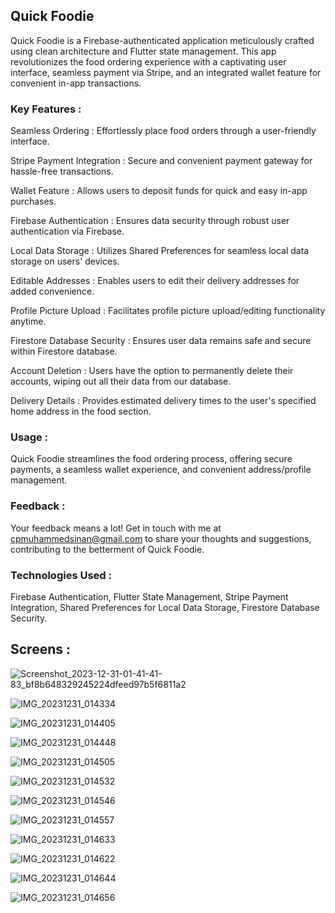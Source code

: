 ## Quick Foodie

Quick Foodie is a Firebase-authenticated application meticulously crafted using clean architecture and Flutter state management. This app revolutionizes the food ordering experience with a captivating user interface, seamless payment via Stripe, and an integrated wallet feature for convenient in-app transactions.

### Key Features :

Seamless Ordering : Effortlessly place food orders through a user-friendly interface.

Stripe Payment Integration : Secure and convenient payment gateway for hassle-free transactions.

Wallet Feature : Allows users to deposit funds for quick and easy in-app purchases.

Firebase Authentication : Ensures data security through robust user authentication via Firebase.

Local Data Storage : Utilizes Shared Preferences for seamless local data storage on users' devices.

Editable Addresses : Enables users to edit their delivery addresses for added convenience.

Profile Picture Upload : Facilitates profile picture upload/editing functionality anytime.

Firestore Database Security : Ensures user data remains safe and secure within Firestore database.

Account Deletion : Users have the option to permanently delete their accounts, wiping out all their data from our database.

Delivery Details : Provides estimated delivery times to the user's specified home address in the food section.

### Usage :
Quick Foodie streamlines the food ordering process, offering secure payments, a seamless wallet experience, and convenient address/profile management.

### Feedback :
Your feedback means a lot! Get in touch with me at cpmuhammedsinan@gmail.com to share your thoughts and suggestions, contributing to the betterment of Quick Foodie.

### Technologies Used :
Firebase Authentication, Flutter State Management, Stripe Payment Integration, Shared Preferences for Local Data Storage, Firestore Database Security.

## Screens :

![Screenshot_2023-12-31-01-41-41-83_bf8b648329245224dfeed97b5f6811a2](https://github.com/MUHAMMEDSINANCP/Quick-Foodie/assets/68960205/01f98705-2ecb-4a7e-8b4e-4311b5d535c6)

![IMG_20231231_014334](https://github.com/MUHAMMEDSINANCP/Quick-Foodie/assets/68960205/2daca939-f44a-4209-b97a-bc29027d6bd1)

![IMG_20231231_014405](https://github.com/MUHAMMEDSINANCP/Quick-Foodie/assets/68960205/3eb99fc1-439a-4f9d-b69f-e1b1ce3a3a0d)

![IMG_20231231_014448](https://github.com/MUHAMMEDSINANCP/Quick-Foodie/assets/68960205/1d95312d-c022-40f1-b981-b3bdbe8b5adf)

![IMG_20231231_014505](https://github.com/MUHAMMEDSINANCP/Quick-Foodie/assets/68960205/82b0ab05-8e23-46db-8917-0c50459f5638)

![IMG_20231231_014532](https://github.com/MUHAMMEDSINANCP/Quick-Foodie/assets/68960205/273c4d36-61bb-45b9-b01f-0c8e05ff4468)

![IMG_20231231_014546](https://github.com/MUHAMMEDSINANCP/Quick-Foodie/assets/68960205/866b06cf-5c4e-41e1-bfcc-f963c3d73542)

![IMG_20231231_014557](https://github.com/MUHAMMEDSINANCP/Quick-Foodie/assets/68960205/230c3fe6-537d-4a0f-9579-70aa168b682c)

![IMG_20231231_014633](https://github.com/MUHAMMEDSINANCP/Quick-Foodie/assets/68960205/45ee079f-3b11-4572-9feb-2ac7ff64007e)

![IMG_20231231_014622](https://github.com/MUHAMMEDSINANCP/Quick-Foodie/assets/68960205/dfbfeae7-b8e9-415d-9b03-c97dbb9af1a1) 

![IMG_20231231_014644](https://github.com/MUHAMMEDSINANCP/Quick-Foodie/assets/68960205/50b3488c-b4cf-4b55-8672-321789fded3a)

![IMG_20231231_014656](https://github.com/MUHAMMEDSINANCP/Quick-Foodie/assets/68960205/c08a27ad-314c-462b-baa5-229673cae772)
